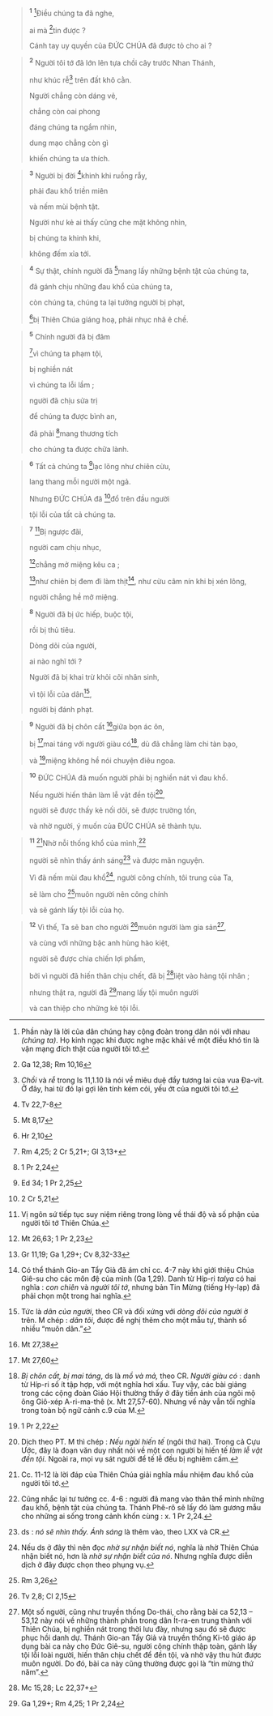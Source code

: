 
> <sup><b>1</b></sup> [^1]Điều chúng ta đã nghe,
> 
> ai mà [^1*]tin được ?
> 
> Cánh tay uy quyền của ĐỨC CHÚA đã được tỏ cho ai ?
>


> <sup><b>2</b></sup> Người tôi tớ đã lớn lên tựa chồi cây trước Nhan Thánh,
> 
> như khúc rễ[^2] trên đất khô cằn.
> 
> Người chẳng còn dáng vẻ,
> 
> chẳng còn oai phong
> 
> đáng chúng ta ngắm nhìn,
> 
> dung mạo chẳng còn gì
> 
> khiến chúng ta ưa thích.
>


> <sup><b>3</b></sup> Người bị đời [^2*]khinh khi ruồng rẫy,
> 
> phải đau khổ triền miên
> 
> và nếm mùi bệnh tật.
> 
> Người như kẻ ai thấy cũng che mặt không nhìn,
> 
> bị chúng ta khinh khi,
> 
> không đếm xỉa tới.
>


> <sup><b>4</b></sup> Sự thật, chính người đã [^3*]mang lấy những bệnh tật của chúng ta,
> 
> đã gánh chịu những đau khổ của chúng ta,
> 
> còn chúng ta, chúng ta lại tưởng người bị phạt,
> 
> [^4*]bị Thiên Chúa giáng hoạ, phải nhục nhã ê chề.
>


> <sup><b>5</b></sup> Chính người đã bị đâm
> 
> [^5*]vì chúng ta phạm tội,
> 
> bị nghiền nát
> 
> vì chúng ta lỗi lầm ;
> 
> người đã chịu sửa trị
> 
> để chúng ta được bình an,
> 
> đã phải [^6*]mang thương tích
> 
> cho chúng ta được chữa lành.
>


> <sup><b>6</b></sup> Tất cả chúng ta [^7*]lạc lõng như chiên cừu,
> 
> lang thang mỗi người một ngả.
> 
> Nhưng ĐỨC CHÚA đã [^8*]đổ trên đầu người
> 
> tội lỗi của tất cả chúng ta.
>


> <sup><b>7</b></sup> [^3]Bị ngược đãi,
> 
> người cam chịu nhục,
> 
> [^9*]chẳng mở miệng kêu ca ;
> 
> [^10*]như chiên bị đem đi làm thịt[^4], như cừu câm nín khi bị xén lông,
> 
> người chẳng hề mở miệng.
>


> <sup><b>8</b></sup> Người đã bị ức hiếp, buộc tội,
> 
> rồi bị thủ tiêu.
> 
> Dòng dõi của người,
> 
> ai nào nghĩ tới ?
> 
> Người đã bị khai trừ khỏi cõi nhân sinh,
> 
> vì tội lỗi của dân[^5],
> 
> người bị đánh phạt.
>


> <sup><b>9</b></sup> Người đã bị chôn cất [^11*]giữa bọn ác ôn,
> 
> bị [^12*]mai táng với người giàu có[^6], dù đã chẳng làm chi tàn bạo,
> 
> và [^13*]miệng không hề nói chuyện điêu ngoa.
>


> <sup><b>10</b></sup> ĐỨC CHÚA đã muốn người phải bị nghiền nát vì đau khổ.
> 
> Nếu người hiến thân làm lễ vật đền tội[^7],
> 
> người sẽ được thấy kẻ nối dõi, sẽ được trường tồn,
> 
> và nhờ người, ý muốn của ĐỨC CHÚA sẽ thành tựu.
>


> <sup><b>11</b></sup> [^8]Nhờ nỗi thống khổ của mình,[^9]
> 
> người sẽ nhìn thấy ánh sáng[^10] và được mãn nguyện.
> 
> Vì đã nếm mùi đau khổ[^11], người công chính, tôi trung của Ta,
> 
> sẽ làm cho [^14*]muôn người nên công chính
> 
> và sẽ gánh lấy tội lỗi của họ.
>


> <sup><b>12</b></sup> Vì thế, Ta sẽ ban cho người [^15*]muôn người làm gia sản[^12],
> 
> và cùng với những bậc anh hùng hào kiệt,
> 
> người sẽ được chia chiến lợi phẩm,
> 
> bởi vì người đã hiến thân chịu chết, đã bị [^16*]liệt vào hàng tội nhân ;
> 
> nhưng thật ra, người đã [^17*]mang lấy tội muôn người
> 
> và can thiệp cho những kẻ tội lỗi.
>

[^1]: Phần này là lời của dân chúng hay cộng đoàn trong dân nói với nhau <i>(chúng ta)</i>. Họ kinh ngạc khi được nghe mặc khải về một điều khó tin là vận mạng đích thật của người tôi tớ.
[^2]: <i>Chồi</i> và <i>rễ</i> trong Is 11,1.10 là nói về miêu duệ đầy tương lai của vua Đa-vít. Ở đây, hai từ đó lại gợi lên tính kém cỏi, yếu ớt của người tôi tớ.
[^3]: Vị ngôn sứ tiếp tục suy niệm riêng trong lòng về thái độ và số phận của người tôi tớ Thiên Chúa.
[^4]: Có thể thánh Gio-an Tẩy Giả đã ám chỉ cc. 4-7 này khi giới thiệu Chúa Giê-su cho các môn đệ của mình (Ga 1,29). Danh từ Híp-ri <i>talya</i> có hai nghĩa : <i>con chiên</i> và <i>người tôi tớ</i>, nhưng bản Tin Mừng (tiếng Hy-lạp) đã phải chọn một trong hai nghĩa.
[^5]: Tức là <i>dân của người</i>, theo CR và đối xứng với <i>dòng dõi của người</i> ở trên. M chép : <i>dân tôi</i>, được đề nghị thêm cho một mẫu tự, thành số nhiều “muôn dân.”
[^6]: <i>Bị chôn cất, bị mai táng</i>, ds là <i>mồ và mả,</i> theo CR. <i>Người giàu có</i> : danh từ Híp-ri số ít tập hợp, với một nghĩa hơi xấu. Tuy vậy, các bài giảng trong các cộng đoàn Giáo Hội thường thấy ở đây tiền ảnh của ngôi mộ ông Giô-xép A-ri-ma-thê (x. Mt 27,57-60). Nhưng vế này vẫn tối nghĩa trong toàn bộ ngữ cảnh c.9 của M.
[^7]: Dịch theo PT. M thì chép : <i>Nếu ngài hiến tế</i> (ngôi thứ hai). Trong cả Cựu Ước, đây là đoạn văn duy nhất nói về một con người bị hiến tế <i>làm lễ vật đền tội</i>. Ngoài ra, mọi vụ sát người để tế lễ đều bị nghiêm cấm.
[^8]: Cc. 11-12 là lời đáp của Thiên Chúa giải nghĩa mầu nhiệm đau khổ của người tôi tớ.
[^9]: Cũng nhắc lại tư tưởng cc. 4-6 : người đã mang vào thân thể mình những đau khổ, bệnh tật của chúng ta. Thánh Phê-rô sẽ lấy đó làm gương mẫu cho những ai sống trong cảnh khốn cùng : x. 1 Pr 2,24.
[^10]: ds : <i>nó sẽ nhìn thấy. Ánh sáng</i> là thêm vào, theo LXX và CR.
[^11]: Nếu ds ở đây thì nên đọc <i>nhờ sự nhận biết nó</i>, nghĩa là nhờ Thiên Chúa nhận biết nó, hơn là <i>nhờ sự nhận biết của nó</i>. Nhưng nghĩa được diễn dịch ở đây được chọn theo phụng vụ.
[^12]: Một số người, cũng như truyền thống Do-thái, cho rằng bài ca 52,13 – 53,12 này nói về những thành phần trong dân Ít-ra-en trung thành với Thiên Chúa, bị nghiền nát trong thời lưu đày, nhưng sau đó sẽ được phục hồi danh dự. Thánh Gio-an Tẩy Giả và truyền thống Ki-tô giáo áp dụng bài ca này cho Đức Giê-su, người công chính thập toàn, gánh lấy tội lỗi loài người, hiến thân chịu chết để đền tội, và nhờ vậy thu hút được muôn người. Do đó, bài ca này cũng thường được gọi là “tin mừng thứ năm”.
[^1*]: Ga 12,38; Rm 10,16
[^2*]: Tv 22,7-8
[^3*]: Mt 8,17
[^4*]: Hr 2,10
[^5*]: Rm 4,25; 2 Cr 5,21+; Gl 3,13+
[^6*]: 1 Pr 2,24
[^7*]: Ed 34; 1 Pr 2,25
[^8*]: 2 Cr 5,21
[^9*]: Mt 26,63; 1 Pr 2,23
[^10*]: Gr 11,19; Ga 1,29+; Cv 8,32-33
[^11*]: Mt 27,38
[^12*]: Mt 27,60
[^13*]: 1 Pr 2,22
[^14*]: Rm 3,26
[^15*]: Tv 2,8; Cl 2,15
[^16*]: Mc 15,28; Lc 22,37+
[^17*]: Ga 1,29+; Rm 4,25; 1 Pr 2,24
